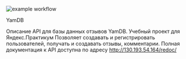 ![example workflow](https://github.com/di-oni/yamdb_final/actions/workflows/yamdb_workflow.yml/badge.svg)

YamDB

Описание
API для базы данных отзывов YamDB. Учебный проект для Яндекс.Практикум
Позволяет создавать и регистрировать пользователей, получать и создавать отзывы, комментарии.
Полная документация к API доступна по адресу http://130.193.54.164/redoc/
